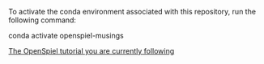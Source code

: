To activate the conda environment associated with this repository, run the following command:

conda activate openspiel-musings

[The OpenSpiel tutorial you are currently following](https://colab.research.google.com/github/deepmind/open_spiel/blob/master/open_spiel/colabs/OpenSpielTutorial.ipynb#scrollTo=3PGnADszzbNP)